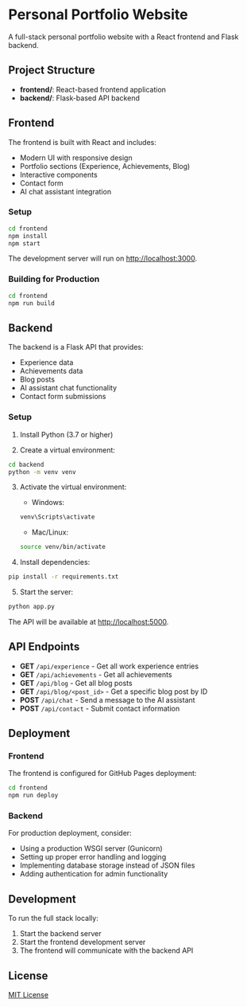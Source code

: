 # Personal Portfolio Website

A full-stack personal portfolio website with a React frontend and Flask backend.

## Project Structure

- **frontend/**: React-based frontend application
- **backend/**: Flask-based API backend

## Frontend

The frontend is built with React and includes:

- Modern UI with responsive design
- Portfolio sections (Experience, Achievements, Blog)
- Interactive components
- Contact form
- AI chat assistant integration

### Setup

```bash
cd frontend
npm install
npm start
```

The development server will run on [http://localhost:3000](http://localhost:3000).

### Building for Production

```bash
cd frontend
npm run build
```

## Backend

The backend is a Flask API that provides:

- Experience data
- Achievements data
- Blog posts
- AI assistant chat functionality
- Contact form submissions

### Setup

1. Install Python (3.7 or higher)

2. Create a virtual environment:
```bash
cd backend
python -m venv venv
```

3. Activate the virtual environment:
   - Windows: 
   ```bash
   venv\Scripts\activate
   ```
   - Mac/Linux: 
   ```bash
   source venv/bin/activate
   ```

4. Install dependencies:
```bash
pip install -r requirements.txt
```

5. Start the server:
```bash
python app.py
```

The API will be available at [http://localhost:5000](http://localhost:5000).

## API Endpoints

- **GET** `/api/experience` - Get all work experience entries
- **GET** `/api/achievements` - Get all achievements
- **GET** `/api/blog` - Get all blog posts
- **GET** `/api/blog/<post_id>` - Get a specific blog post by ID
- **POST** `/api/chat` - Send a message to the AI assistant
- **POST** `/api/contact` - Submit contact information

## Deployment

### Frontend
The frontend is configured for GitHub Pages deployment:
```bash
cd frontend
npm run deploy
```

### Backend
For production deployment, consider:
- Using a production WSGI server (Gunicorn)
- Setting up proper error handling and logging
- Implementing database storage instead of JSON files
- Adding authentication for admin functionality

## Development

To run the full stack locally:
1. Start the backend server
2. Start the frontend development server
3. The frontend will communicate with the backend API

## License

[MIT License](LICENSE) 